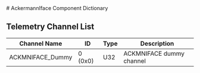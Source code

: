 <title>AckermannIface Component Dictionary</title>
# AckermannIface Component Dictionary


## Telemetry Channel List

|Channel Name|ID|Type|Description|
|---|---|---|---|
|ACKMNIFACE_Dummy|0 (0x0)|U32|ACKMNIFACE dummy channel|


